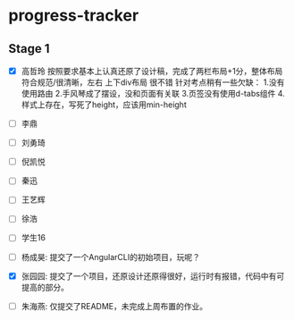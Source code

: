 # progress-tracker
## Stage 1
- [x] 高哲玲
按照要求基本上认真还原了设计稿，完成了两栏布局+1分，整体布局符合规范/很清晰，左右 上下div布局 很不错
针对考点稍有一些欠缺：
1.没有使用路由
2.手风琴成了摆设，没和页面有关联
3.页签没有使用d-tabs组件
4.样式上存在，写死了height，应该用min-height
- [ ] 李鼎
- [ ] 刘勇琦
- [ ] 倪凯悦
- [ ] 秦迅
- [ ] 王艺辉
- [ ] 徐浩
- [ ] 学生16
- [ ] 杨成昊: 提交了一个AngularCLI的初始项目，玩呢？
- [x] 张园园: 提交了一个项目，还原设计还原得很好，运行时有报错，代码中有可提高的部分。
- [ ] 朱海燕: 仅提交了README，未完成上周布置的作业。

